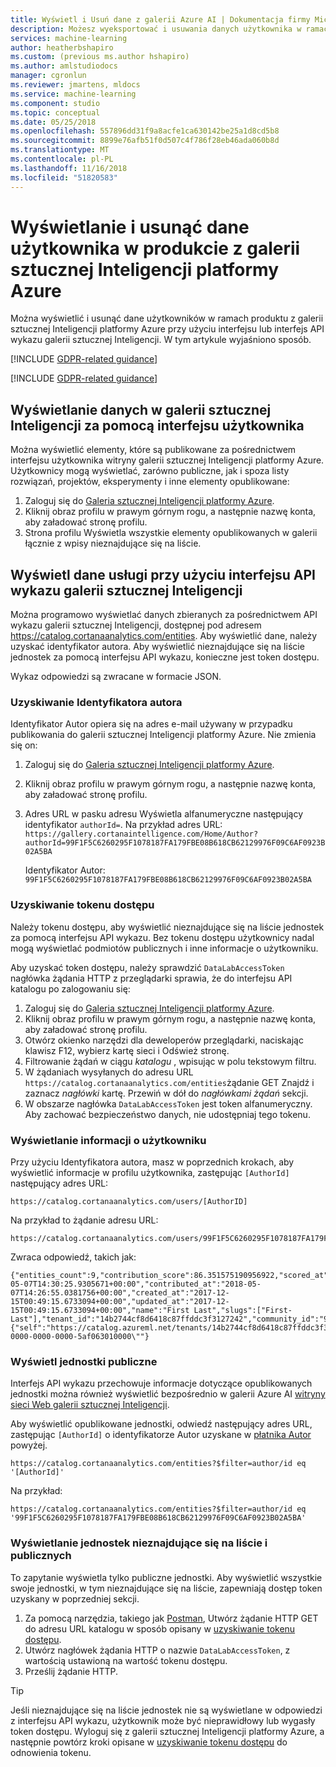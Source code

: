 ```yaml
---
title: Wyświetl i Usuń dane z galerii Azure AI | Dokumentacja firmy Microsoft
description: Możesz wyeksportować i usuwania danych użytkownika w ramach produktu przy użyciu galerii sztucznej Inteligencji Azure za pomocą interfejsu lub interfejs API wykazu galerii sztucznej Inteligencji. W tym artykule przedstawiono, jak.
services: machine-learning
author: heatherbshapiro
ms.custom: (previous ms.author hshapiro)
ms.author: amlstudiodocs
manager: cgronlun
ms.reviewer: jmartens, mldocs
ms.service: machine-learning
ms.component: studio
ms.topic: conceptual
ms.date: 05/25/2018
ms.openlocfilehash: 557896dd31f9a8acfe1ca630142be25a1d8cd5b8
ms.sourcegitcommit: 8899e76afb51f0d507c4f786f28eb46ada060b8d
ms.translationtype: MT
ms.contentlocale: pl-PL
ms.lasthandoff: 11/16/2018
ms.locfileid: "51820583"
---
```

# <a name="view-and-delete-in-product-user-data-from-azure-ai-gallery"></a>Wyświetlanie i usunąć dane użytkownika w produkcie z galerii sztucznej Inteligencji platformy Azure

Można wyświetlić i usunąć dane użytkowników w ramach produktu z galerii sztucznej Inteligencji platformy Azure przy użyciu interfejsu lub interfejs API wykazu galerii sztucznej Inteligencji. W tym artykule wyjaśniono sposób.

[!INCLUDE [GDPR-related guidance](../../../includes/gdpr-dsr-and-stp-note.md)]

[!INCLUDE [GDPR-related guidance](../../../includes/gdpr-intro-sentence.md)]

## <a name="view-your-data-in-ai-gallery-with-the-ui"></a>Wyświetlanie danych w galerii sztucznej Inteligencji za pomocą interfejsu użytkownika

Można wyświetlić elementy, które są publikowane za pośrednictwem interfejsu użytkownika witryny galerii sztucznej Inteligencji platformy Azure. Użytkownicy mogą wyświetlać, zarówno publiczne, jak i spoza listy rozwiązań, projektów, eksperymenty i inne elementy opublikowane:

1.  Zaloguj się do [Galeria sztucznej Inteligencji platformy Azure](https://gallery.azure.ai/).
2.  Kliknij obraz profilu w prawym górnym rogu, a następnie nazwę konta, aby załadować stronę profilu.
3.  Strona profilu Wyświetla wszystkie elementy opublikowanych w galerii łącznie z wpisy nieznajdujące się na liście.

## <a name="use-the-ai-gallery-catalog-api-to-view-your-data"></a>Wyświetl dane usługi przy użyciu interfejsu API wykazu galerii sztucznej Inteligencji

Można programowo wyświetlać danych zbieranych za pośrednictwem API wykazu galerii sztucznej Inteligencji, dostępnej pod adresem https://catalog.cortanaanalytics.com/entities. Aby wyświetlić dane, należy uzyskać identyfikator autora. Aby wyświetlić nieznajdujące się na liście jednostek za pomocą interfejsu API wykazu, konieczne jest token dostępu.

Wykaz odpowiedzi są zwracane w formacie JSON.

### <a name="get-an-author-id"></a>Uzyskiwanie Identyfikatora autora
Identyfikator Autor opiera się na adres e-mail używany w przypadku publikowania do galerii sztucznej Inteligencji platformy Azure. Nie zmienia się on:

1.  Zaloguj się do [Galeria sztucznej Inteligencji platformy Azure](https://gallery.azure.ai/).
2.  Kliknij obraz profilu w prawym górnym rogu, a następnie nazwę konta, aby załadować stronę profilu.
3.  Adres URL w pasku adresu Wyświetla alfanumeryczne następujący identyfikator `authorId=`. Na przykład adres URL: `https://gallery.cortanaintelligence.com/Home/Author?authorId=99F1F5C6260295F1078187FA179FBE08B618CB62129976F09C6AF0923B02A5BA`
        
    Identyfikator Autor: `99F1F5C6260295F1078187FA179FBE08B618CB62129976F09C6AF0923B02A5BA`

### <a name="get-your-access-token"></a>Uzyskiwanie tokenu dostępu

Należy tokenu dostępu, aby wyświetlić nieznajdujące się na liście jednostek za pomocą interfejsu API wykazu. Bez tokenu dostępu użytkownicy nadal mogą wyświetlać podmiotów publicznych i inne informacje o użytkowniku.

Aby uzyskać token dostępu, należy sprawdzić `DataLabAccessToken` nagłówka żądania HTTP z przeglądarki sprawia, że do interfejsu API katalogu po zalogowaniu się:

1.  Zaloguj się do [Galeria sztucznej Inteligencji platformy Azure](https://gallery.azure.ai/).
2.  Kliknij obraz profilu w prawym górnym rogu, a następnie nazwę konta, aby załadować stronę profilu.
3.  Otwórz okienko narzędzi dla deweloperów przeglądarki, naciskając klawisz F12, wybierz kartę sieci i Odśwież stronę. 
4. Filtrowanie żądań w ciągu *katalogu* , wpisując w polu tekstowym filtru.
5.  W żądaniach wysyłanych do adresu URL `https://catalog.cortanaanalytics.com/entities`żądanie GET Znajdź i zaznacz *nagłówki* kartę. Przewiń w dół do *nagłówkami żądań* sekcji.
6.  W obszarze nagłówka `DataLabAccessToken` jest token alfanumeryczny. Aby zachować bezpieczeństwo danych, nie udostępniaj tego tokenu.

### <a name="view-user-information"></a>Wyświetlanie informacji o użytkowniku
Przy użyciu Identyfikatora autora, masz w poprzednich krokach, aby wyświetlić informacje w profilu użytkownika, zastępując `[AuthorId]` następujący adres URL:

    https://catalog.cortanaanalytics.com/users/[AuthorID]

Na przykład to żądanie adresu URL:
    
    https://catalog.cortanaanalytics.com/users/99F1F5C6260295F1078187FA179FBE08B618CB62129976F09C6AF0923B02A5BA

Zwraca odpowiedź, takich jak:

    {"entities_count":9,"contribution_score":86.351575190956922,"scored_at":"2018-05-07T14:30:25.9305671+00:00","contributed_at":"2018-05-07T14:26:55.0381756+00:00","created_at":"2017-12-15T00:49:15.6733094+00:00","updated_at":"2017-12-15T00:49:15.6733094+00:00","name":"First Last","slugs":["First-Last"],"tenant_id":"14b2744cf8d6418c87ffddc3f3127242","community_id":"9502630827244d60a1214f250e3bbca7","id":"99F1F5C6260295F1078187FA179FBE08B618CB62129976F09C6AF0923B02A5BA","_links":{"self":"https://catalog.azureml.net/tenants/14b2744cf8d6418c87ffddc3f3127242/communities/9502630827244d60a1214f250e3bbca7/users/99F1F5C6260295F1078187FA179FBE08B618CB62129976F09C6AF0923B02A5BA"},"etag":"\"2100d185-0000-0000-0000-5af063010000\""}


### <a name="view-public-entities"></a>Wyświetl jednostki publiczne

Interfejs API wykazu przechowuje informacje dotyczące opublikowanych jednostki można również wyświetlić bezpośrednio w galerii Azure AI [witryny sieci Web galerii sztucznej Inteligencji](https://gallery.azure.ai/). 

Aby wyświetlić opublikowane jednostki, odwiedź następujący adres URL, zastępując `[AuthorId]` o identyfikatorze Autor uzyskane w [płatnika Autor](#get-an-author-ID) powyżej.

    https://catalog.cortanaanalytics.com/entities?$filter=author/id eq '[AuthorId]'

Na przykład:

    https://catalog.cortanaanalytics.com/entities?$filter=author/id eq '99F1F5C6260295F1078187FA179FBE08B618CB62129976F09C6AF0923B02A5BA'

### <a name="view-unlisted-and-public-entities"></a>Wyświetlanie jednostek nieznajdujące się na liście i publicznych

To zapytanie wyświetla tylko publiczne jednostki. Aby wyświetlić wszystkie swoje jednostki, w tym nieznajdujące się na liście, zapewniają dostęp token uzyskany w poprzedniej sekcji.

1.  Za pomocą narzędzia, takiego jak [Postman](https://www.getpostman.com), Utwórz żądanie HTTP GET do adresu URL katalogu w sposób opisany w [uzyskiwanie tokenu dostępu](#get-your-access-token).
2.  Utwórz nagłówek żądania HTTP o nazwie `DataLabAccessToken`, z wartością ustawioną na wartość tokenu dostępu.
3.  Prześlij żądanie HTTP.

> [!TIP]
> Jeśli nieznajdujące się na liście jednostek nie są wyświetlane w odpowiedzi z interfejsu API wykazu, użytkownik może być nieprawidłowy lub wygasły token dostępu. Wyloguj się z galerii sztucznej Inteligencji platformy Azure, a następnie powtórz kroki opisane w [uzyskiwanie tokenu dostępu](#get-your-access-token) do odnowienia tokenu. 
